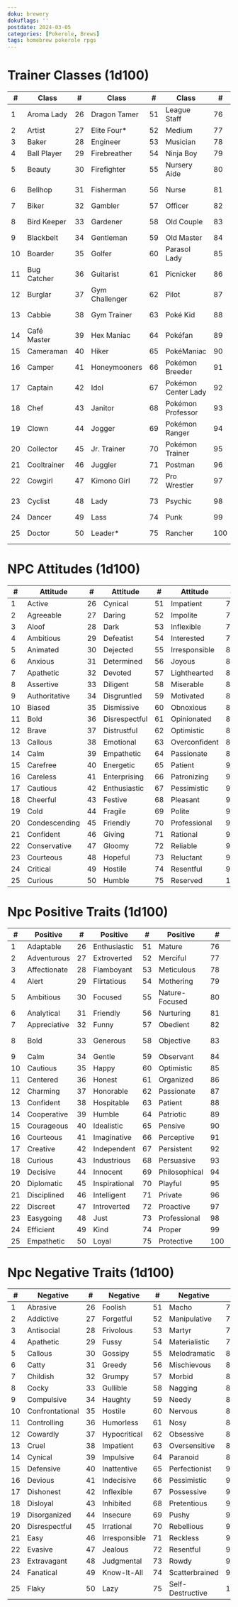 ```yaml
---
doku: brewery
dokuflags: ''
postdate: 2024-03-05
categories: [Pokerole, Brews]
tags: homebrew pokerole rpgs
---
```

# Trainer Classes (1d100)

| #   | Class       | #   | Class          | #   | Class               | #   | Class         |
| --- | ----------- | --- | -------------- | --- | ------------------- | --- | ------------- |
| 1   | Aroma Lady  | 26  | Dragon Tamer   | 51  | League Staff        | 76  | Reporter      |
| 2   | Artist      | 27  | Elite Four*    | 52  | Medium              | 77  | Rich Boy      |
| 3   | Baker       | 28  | Engineer       | 53  | Musician            | 78  | Rival*        |
| 4   | Ball Player | 29  | Firebreather   | 54  | Ninja Boy           | 79  | Rocker        |
| 5   | Beauty      | 30  | Firefighter    | 55  | Nursery Aide        | 80  | Roller Skater |
| 6   | Bellhop     | 31  | Fisherman      | 56  | Nurse               | 81  | Ruin Maniac   |
| 7   | Biker       | 32  | Gambler        | 57  | Officer             | 82  | Sailor        |
| 8   | Bird Keeper | 33  | Gardener       | 58  | Old Couple          | 83  | School Kid    |
| 9   | Blackbelt   | 34  | Gentleman      | 59  | Old Master          | 84  | Scientist     |
| 10  | Boarder     | 35  | Golfer         | 60  | Parasol Lady        | 85  | Scuba Diver   |
| 11  | Bug Catcher | 36  | Guitarist      | 61  | Picnicker           | 86  | Socialite     |
| 12  | Burglar     | 37  | Gym Challenger | 62  | Pilot               | 87  | Street Thug   |
| 13  | Cabbie      | 38  | Gym Trainer    | 63  | Poké Kid            | 88  | Super Nerd    |
| 14  | Café Master | 39  | Hex Maniac     | 64  | Pokéfan             | 89  | Swimmer       |
| 15  | Cameraman   | 40  | Hiker          | 65  | PokéManiac          | 90  | Teacher       |
| 16  | Camper      | 41  | Honeymooners   | 66  | Pokémon Breeder     | 91  | Team Grunt    |
| 17  | Captain     | 42  | Idol           | 67  | Pokémon Center Lady | 92  | Tourist       |
| 18  | Chef        | 43  | Janitor        | 68  | Pokémon Professor   | 93  | Triathlete    |
| 19  | Clown       | 44  | Jogger         | 69  | Pokémon Ranger      | 94  | Tuber         |
| 20  | Collector   | 45  | Jr. Trainer    | 70  | Pokémon Trainer     | 95  | Twins         |
| 21  | Cooltrainer | 46  | Juggler        | 71  | Postman             | 96  | Waiter        |
| 22  | Cowgirl     | 47  | Kimono Girl    | 72  | Pro Wrestler        | 97  | Waitress      |
| 23  | Cyclist     | 48  | Lady           | 73  | Psychic             | 98  | Young Couple  |
| 24  | Dancer      | 49  | Lass           | 74  | Punk                | 99  | Youngster     |
| 25  | Doctor      | 50  | Leader*        | 75  | Rancher             | 100 | Youth Athlete |

# NPC Attitudes (1d100)

| #   | Attitude      | #   | Attitude      | #   | Attitude      | #   | Attitude       |
| --- | ------------- | --- | ------------- | --- | ------------- | --- | -------------- |
| 1   | Active        | 26  | Cynical       | 51  | Impatient     | 76  | Resilient      |
| 2   | Agreeable     | 27  | Daring        | 52  | Impolite      | 77  | Respectful     |
| 3   | Aloof         | 28  | Dark          | 53  | Inflexible    | 78  | Responsible    |
| 4   | Ambitious     | 29  | Defeatist     | 54  | Interested    | 79  | Selfish        |
| 5   | Animated      | 30  | Dejected      | 55  | Irresponsible | 80  | Selfless       |
| 6   | Anxious       | 31  | Determined    | 56  | Joyous        | 81  | Serious        |
| 7   | Apathetic     | 32  | Devoted       | 57  | Lighthearted  | 82  | Skeptical      |
| 8   | Assertive     | 33  | Diligent      | 58  | Miserable     | 83  | Snobby         |
| 9   | Authoritative | 34  | Disgruntled   | 59  | Motivated     | 84  | Somber         |
| 10  | Biased        | 35  | Dismissive    | 60  | Obnoxious     | 85  | Stubborn       |
| 11  | Bold          | 36  | Disrespectful | 61  | Opinionated   | 86  | Suspicious     |
| 12  | Brave         | 37  | Distrustful   | 62  | Optimistic    | 87  | Sympathetic    |
| 13  | Callous       | 38  | Emotional     | 63  | Overconfident | 88  | Thoughtful     |
| 14  | Calm          | 39  | Empathetic    | 64  | Passionate    | 89  | Timid          |
| 15  | Carefree      | 40  | Energetic     | 65  | Patient       | 90  | Trusting       |
| 16  | Careless      | 41  | Enterprising  | 66  | Patronizing   | 91  | Unapproachable |
| 17  | Cautious      | 42  | Enthusiastic  | 67  | Pessimistic   | 92  | Unassuming     |
| 18  | Cheerful      | 43  | Festive       | 68  | Pleasant      | 93  | Understanding  |
| 19  | Cold          | 44  | Fragile       | 69  | Polite        | 94  | Unenthusiastic |
| 20  | Condescending | 45  | Friendly      | 70  | Professional  | 95  | Unfriendly     |
| 21  | Confident     | 46  | Giving        | 71  | Rational      | 96  | Unprofessional |
| 22  | Conservative  | 47  | Gloomy        | 72  | Reliable      | 97  | Unrealistic    |
| 23  | Courteous     | 48  | Hopeful       | 73  | Reluctant     | 98  | Unwavering     |
| 24  | Critical      | 49  | Hostile       | 74  | Resentful     | 99  | Warm           |
| 25  | Curious       | 50  | Humble        | 75  | Reserved      | 100 | Withdrawn      |

# Npc Positive Traits (1d100)

| #   | Positive      | #   | Positive      | #   | Positive      | #   | Positive       |
| --- | ------------- | --- | ------------- | --- | ------------- | --- | -------------- |
| 1   | Adaptable | 26  | Enthusiastic | 51  | Mature | 76  | Quirky |
| 2   | Adventurous | 27  | Extroverted | 52  | Merciful | 77  | Resourceful |
| 3   | Affectionate | 28  | Flamboyant | 53  | Meticulous | 78  | Responsible |
| 4   | Alert | 29  | Flirtatious | 54  | Mothering | 79  | Sensible |
| 5   | Ambitious | 30  | Focused | 55  | Nature-Focused | 80  | Sensual |
| 6   | Analytical | 31  | Friendly | 56  | Nurturing | 81  | Sentimental |
| 7   | Appreciative | 32  | Funny | 57  | Obedient | 82  | Simple |
| 8   | Bold | 33  | Generous | 58  | Objective | 83  | Socially Aware |
| 9   | Calm | 34  | Gentle | 59  | Observant | 84  | Sophisticated |
| 10  | Cautious | 35  | Happy | 60  | Optimistic | 85  | Spiritual |
| 11  | Centered | 36  | Honest | 61  | Organized | 86  | Spontaneous |
| 12  | Charming | 37  | Honorable | 62  | Passionate | 87  | Spunky |
| 13  | Confident | 38  | Hospitable | 63  | Patient | 88  | Studious |
| 14  | Cooperative | 39  | Humble | 64  | Patriotic | 89  | Supportive |
| 15  | Courageous | 40  | Idealistic | 65  | Pensive | 90  | Talented |
| 16  | Courteous | 41  | Imaginative | 66  | Perceptive | 91  | Thrifty |
| 17  | Creative | 42  | Independent | 67  | Persistent | 92  | Tolerant |
| 18  | Curious | 43  | Industrious | 68  | Persuasive | 93  | Traditional |
| 19  | Decisive | 44  | Innocent | 69  | Philosophical | 94  | Trusting |
| 20  | Diplomatic | 45  | Inspirational | 70  | Playful | 95  | Uninhibited |
| 21  | Disciplined | 46  | Intelligent | 71  | Private | 96  | Unselfish |
| 22  | Discreet | 47  | Introverted | 72  | Proactive | 97  | Whimsical |
| 23  | Easygoing | 48  | Just | 73  | Professional | 98  | Wholesome |
| 24  | Efficient | 49  | Kind | 74  | Proper | 99  | Wise |
| 25  | Empathetic | 50  | Loyal | 75  | Protective | 100 | Witty |

# Npc Negative Traits (1d100)

| #   | Negative        | #   | Negative      | #   | Negative         | #   | Negative       |
| --- | --------------- | --- | ------------- | --- | ---------------- | --- | -------------- |
| 1   | Abrasive        | 26  | Foolish       | 51  | Macho            | 76  | Self-Indulgent |
| 2   | Addictive       | 27  | Forgetful     | 52  | Manipulative     | 77  | Selfish        |
| 3   | Antisocial      | 28  | Frivolous     | 53  | Martyr           | 78  | Sleazy         |
| 4   | Apathetic       | 29  | Fussy         | 54  | Materialistic    | 79  | Spoiled        |
| 5   | Callous         | 30  | Gossipy       | 55  | Melodramatic     | 80  | Stingy         |
| 6   | Catty           | 31  | Greedy        | 56  | Mischievous      | 81  | Stubborn       |
| 7   | Childish        | 32  | Grumpy        | 57  | Morbid           | 82  | Subservient    |
| 8   | Cocky           | 33  | Gullible      | 58  | Nagging          | 83  | Superstitious  |
| 9   | Compulsive      | 34  | Haughty       | 59  | Needy            | 84  | Suspicious     |
| 10  | Confrontational | 35  | Hostile       | 60  | Nervous          | 85  | Tactless       |
| 11  | Controlling     | 36  | Humorless     | 61  | Nosy             | 86  | Temperamental  |
| 12  | Cowardly        | 37  | Hypocritical  | 62  | Obsessive        | 87  | Timid          |
| 13  | Cruel           | 38  | Impatient     | 63  | Oversensitive    | 88  | Unethical      |
| 14  | Cynical         | 39  | Impulsive     | 64  | Paranoid         | 89  | Ungrateful     |
| 15  | Defensive       | 40  | Inattentive   | 65  | Perfectionist    | 90  | Unintelligent  |
| 16  | Devious         | 41  | Indecisive    | 66  | Pessimistic      | 91  | Vain           |
| 17  | Dishonest       | 42  | Inflexible    | 67  | Possessive       | 92  | Verbose        |
| 18  | Disloyal        | 43  | Inhibited     | 68  | Pretentious      | 93  | Vindictive     |
| 19  | Disorganized    | 44  | Insecure      | 69  | Pushy            | 94  | Violent        |
| 20  | Disrespectful   | 45  | Irrational    | 70  | Rebellious       | 95  | Volatile       |
| 21  | Easy            | 46  | Irresponsible | 71  | Reckless         | 96  | Weak-Willed    |
| 22  | Evasive         | 47  | Jealous       | 72  | Resentful        | 97  | Whiny          |
| 23  | Extravagant     | 48  | Judgmental    | 73  | Rowdy            | 98  | Withdrawn      |
| 24  | Fanatical       | 49  | Know-It-All   | 74  | Scatterbrained   | 99  | Workaholic     |
| 25  | Flaky           | 50  | Lazy          | 75  | Self-Destructive | 100 | Worrywart      |

